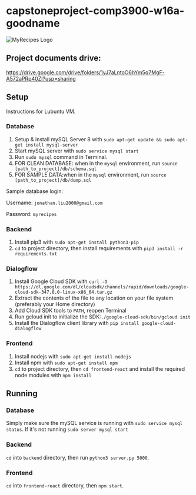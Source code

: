 # capstoneproject-comp3900-w16a-goodname
![MyRecipes Logo](https://github.com/COMP3900-9900-Capstone-Project/capstoneproject-comp3900-w16a-goodname/blob/master/logo/WIP_logo_2.png?raw=true)
## Project documents drive:

https://drive.google.com/drive/folders/1yJ7aLntoO6hYm5q7MgF-A572aPRp40ZI?usp=sharing

## Setup
Instructions for Lubuntu VM.
### Database
1. Setup & install mySQL Server 8 with `sudo apt-get update && sudo apt-get install mysql-server`
2. Start mySQL server with `sudo service mysql start`
3. Run `sudo mysql` command in Terminal.
4. FOR CLEAN DATABASE: when in the `mysql` environment, run `source [path_to_project]/db/schema.sql`
5. FOR SAMPLE DATA:when in the `mysql` environment, run `source [path_to_project]/db/dump.sql`

Sample database login:

Username: `jonathan.liu2000@gmail.com`

Password: `myrecipes`

### Backend
1. Install pip3 with `sudo apt-get install python3-pip`
2. `cd` to project directory, then install requirements with `pip3 install -r requirements.txt`

### Dialogflow
1. Install Google Cloud SDK with `curl -O https://dl.google.com/dl/cloudsdk/channels/rapid/downloads/google-cloud-sdk-347.0.0-linux-x86_64.tar.gz`
2. Extract the contents of the file to any location on your file system (preferably your Home directory)
3. Add Cloud SDK tools to `PATH`, reopen Terminal
4. Run gcloud init to initialize the SDK:`./google-cloud-sdk/bin/gcloud init`
5. Install the Dialogflow client library with `pip install google-cloud-dialogflow`

### Frontend
1. Install nodejs with `sudo apt-get install nodejs`
2. Install npm with `sudo apt-get install npm`
3. `cd` to project directory, then `cd frontend-react` and install the required node modules with `npm install`


## Running
### Database
Simply make sure the mySQL service is running with `sudo service mysql status`. If it's not running `sudo server mysql start`

### Backend
`cd` into `backend` directory, then run `python3 server.py 5000`.

### Frontend
`cd` into `frontend-react` directory, then `npm start`.
